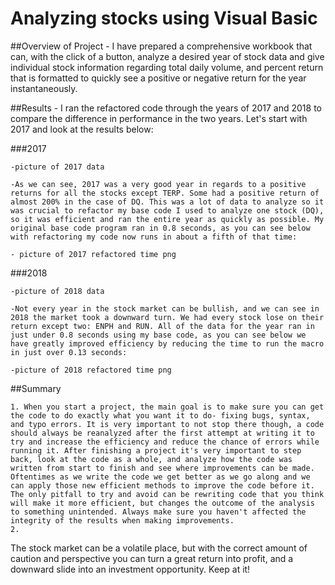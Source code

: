 # Analyzing stocks using Visual Basic
##Overview of Project
    - I have prepared a comprehensive workbook that can, with the click of a button, analyze a desired year of stock data and give individual stock information regarding total daily volume, and percent return that is formatted to quickly see a positive or negative return for the year instantaneously. 

##Results
    - I ran the refactored code through the years of 2017 and 2018 to compare the difference in performance in the two years. Let's start with 2017 and look at the results below:

###2017

    -picture of 2017 data 

    -As we can see, 2017 was a very good year in regards to a positive returns for all the stocks except TERP. Some had a positive return of almost 200% in the case of DQ. This was a lot of data to analyze so it was crucial to refactor my base code I used to analyze one stock (DQ), so it was efficient and ran the entire year as quickly as possible. My original base code program ran in 0.8 seconds, as you can see below with refactoring my code now runs in about a fifth of that time:

    - picture of 2017 refactored time png

###2018

    -picture of 2018 data

    -Not every year in the stock market can be bullish, and we can see in 2018 the market took a downward turn. We had every stock lose on their return except two: ENPH and RUN. All of the data for the year ran in just under 0.8 seconds using my base code, as you can see below we have greatly improved efficiency by reducing the time to run the macro in just over 0.13 seconds:

    -picture of 2018 refactored time png

##Summary

    1. When you start a project, the main goal is to make sure you can get the code to do exactly what you want it to do- fixing bugs, syntax, and typo errors. It is very important to not stop there though, a code should always be reanalyzed after the first attempt at writing it to try and increase the efficiency and reduce the chance of errors while running it. After finishing a project it's very important to step back, look at the code as a whole, and analyze how the code was written from start to finish and see where improvements can be made. Oftentimes as we write the code we get better as we go along and we can apply those new efficient methods to improve the code before it. The only pitfall to try and avoid can be rewriting code that you think will make it more efficient, but changes the outcome of the analysis to something unintended. Always make sure you haven't affected the integrity of the results when making improvements. 
    2. 

The stock market can be a volatile place, but with the correct amount of caution and perspective you can turn a great return into profit, and a downward slide into an investment opportunity. Keep at it! 


